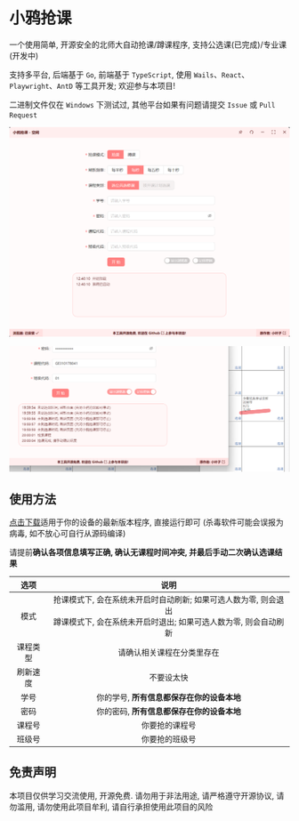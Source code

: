 # 小鸦抢课
一个使用简单, 开源安全的北师大自动抢课/蹲课程序, 支持公选课(已完成)/专业课(开发中)

支持多平台, 后端基于 `Go`, 前端基于 `TypeScript`, 使用 `Wails`、`React`、`Playwright`、`AntD` 等工具开发; 欢迎参与本项目!

二进制文件仅在 `Windows` 下测试过, 其他平台如果有问题请提交 `Issue` 或 `Pull Request`

![](./README.png)

![](./EXAMPLE.png)

## 使用方法
[点击下载](https://github.com/LeafYeeXYZ/BNUCourseGetter/releases)适用于你的设备的最新版本程序, 直接运行即可 (杀毒软件可能会误报为病毒, 如不放心可自行从源码编译)

请提前**确认各项信息填写正确, 确认无课程时间冲突, 并最后手动二次确认选课结果**

| 选项 | 说明 |
| :---: | :---: |
| 模式 | 抢课模式下, 会在系统未开启时自动刷新; 如果可选人数为零, 则会退出<br>蹲课模式下, 会在系统未开启时退出; 如果可选人数为零, 则会自动刷新 |
| 课程类型 | 请确认相关课程在分类里存在 |
| 刷新速度 | 不要设太快 |
| 学号 | 你的学号, **所有信息都保存在你的设备本地** |
| 密码 | 你的密码, **所有信息都保存在你的设备本地** |
| 课程号 | 你要抢的课程号 |
| 班级号 | 你要抢的班级号 |

## 免责声明
本项目仅供学习交流使用, 开源免费. 请勿用于非法用途, 请严格遵守开源协议, 请勿滥用, 请勿使用此项目牟利, 请自行承担使用此项目的风险
